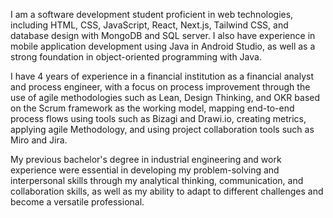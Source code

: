 I am a software development student proficient in web technologies, including HTML, CSS, JavaScript, React, Next.js, Tailwind CSS, and database design with MongoDB and SQL server. I also have experience in mobile application development using Java in Android Studio, as well as a strong foundation in object-oriented programming with Java.

I have 4 years of experience in a financial institution as a financial analyst and process engineer, with a focus on process improvement through the use of agile methodologies such as Lean, Design Thinking, and OKR based on the Scrum framework as the working model, mapping end-to-end process flows using tools such as Bizagi and Drawi.io, creating metrics, applying agile Methodology, and using project collaboration tools such as Miro and Jira.

My previous bachelor's degree in industrial engineering and work experience were essential in developing my problem-solving and interpersonal skills through my analytical thinking, communication, and collaboration skills, as well as my ability to adapt to different challenges and become a versatile professional.
